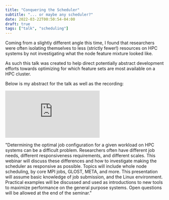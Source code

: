 ```yaml
---
title: "Conquering the Scheduler"
subtitle: "... or maybe any scheduler?"
date: 2022-03-22T00:50:54-04:00
draft: true
tags: ["talk", "scheduling"]
---
```


Coming from a slightly different angle this time, I found that researchers were often isolating themselves to less (strictly fewer!) resources on HPC systems by not investigating what the node feature mixture looked like.

As such this talk was created to help direct potentially abstract development efforts towards optimizing for which feature sets are most available on a HPC cluster.

Below is my abstract for the talk as well as the recording:

<iframe src="https://www.youtube.com/embed/lPsp97ZGoF8" title="YouTube video player" frameborder="0" allow="accelerometer; autoplay; clipboard-write; encrypted-media; gyroscope; picture-in-picture" allowfullscreen></iframe>

"Determining the optimal job configuration for a given workload on HPC systems can be a difficult problem. Researchers often have different job needs, different responsiveness requirements, and different scales. This webinar will discuss these differences and how to investigate making the scheduler as responsive as possible. Topics will include whole node scheduling, by core MPI jobs, GLOST, META, and more. This presentation will assume basic knowledge of job submission, and the Linux environment. Practical examples will be discussed and used as introductions to new tools to maximize performance on the general purpose systems. Open questions will be allowed at the end of the seminar."
